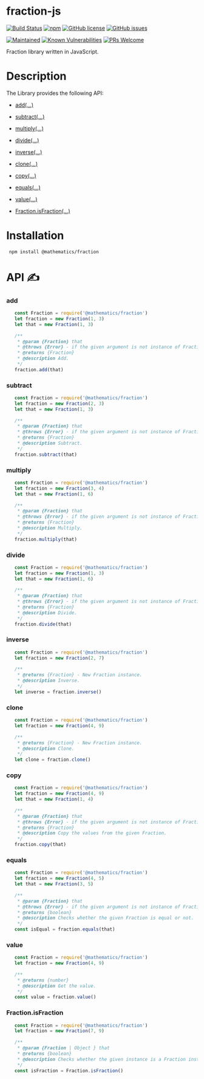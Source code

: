 # fraction-js
[![Build Status](https://travis-ci.org/AlbertHambardzumyan/fraction-js.svg?branch=master)](https://travis-ci.org/AlbertHambardzumyan/fraction-js)
[![npm](https://img.shields.io/npm/v/@mathematics/fraction.svg)](https://www.npmjs.com/package/@mathematics/fraction) 
[![GitHub license](https://img.shields.io/badge/license-MIT-blue.svg)](https://raw.githubusercontent.com/AlbertHambardzumyan/fraction-js/master/LICENSE)
[![GitHub issues](https://img.shields.io/github/issues/AlbertHambardzumyan/fraction-js.svg)](https://github.com/AlbertHambardzumyan/fraction-js/issues)


[![Maintained](https://img.shields.io/badge/maintained-%E2%9C%94-brightgreen.svg)](https://github.com/AlbertHambardzumyan/fraction-js)
[![Known Vulnerabilities](https://snyk.io/test/github/AlbertHambardzumyan/fraction-js/badge.svg)](https://snyk.io/test/github/AlbertHambardzumyan/fraction-js)
[![PRs Welcome](https://img.shields.io/badge/PRs-welcome-brightgreen.svg?style=flat-square)](http://makeapullrequest.com)


Fraction library written in JavaScript.

# Description
The Library provides the following API:
  
  * [add(...)](#add)
  * [subtract(...)](#subtract)
  * [multiply(...)](#multiply)
  * [divide(...)](#divide)
  * [inverse(...)](#inverse)
  * [clone(...)](#clone)
  * [copy(...)](#copy)
  * [equals(...)](#equals)
  * [value(...)](#value)
  
  * [Fraction.isFraction(...)](#value)
    
# Installation 
```bash
 npm install @mathematics/fraction
```

# API ✍

### add
```` javascript
   const Fraction = require('@mathematics/fraction')
   let fraction = new Fraction(1, 3)
   let that = new Fraction(1, 3)
  
   /**
    * @param {Fraction} that
    * @throws {Error} - if the given argument is not instance of Fraction.
    * @returns {Fraction}
    * @description Add.
    */
   fraction.add(that)
````

### subtract
```` javascript
   const Fraction = require('@mathematics/fraction')
   let fraction = new Fraction(2, 3)
   let that = new Fraction(1, 3)
  
   /**
    * @param {Fraction} that
    * @throws {Error} - if the given argument is not instance of Fraction.
    * @returns {Fraction}
    * @description Subtract.
    */
   fraction.subtract(that)
````

### multiply
```` javascript
   const Fraction = require('@mathematics/fraction')
   let fraction = new Fraction(3, 4)
   let that = new Fraction(1, 6)
  
   /**
    * @param {Fraction} that
    * @throws {Error} - if the given argument is not instance of Fraction.
    * @returns {Fraction}
    * @description Multiply.
    */
   fraction.multiply(that)
````

### divide
```` javascript
   const Fraction = require('@mathematics/fraction')
   let fraction = new Fraction(1, 3)
   let that = new Fraction(1, 6)
  
   /**
    * @param {Fraction} that
    * @throws {Error} - if the given argument is not instance of Fraction.
    * @returns {Fraction}
    * @description Divide.
    */
   fraction.divide(that)
````

### inverse
```` javascript
   const Fraction = require('@mathematics/fraction')
   let fraction = new Fraction(2, 7)
  
   /**
    * @returns {Fraction} - New Fraction instance.
    * @description Inverse.
    */
   let inverse = fraction.inverse()
````

### clone
```` javascript
   const Fraction = require('@mathematics/fraction')
   let fraction = new Fraction(4, 9)
  
   /**
    * @returns {Fraction} - New Fraction instance.
    * @description Clone.
    */
   let clone = fraction.clone()
````

### copy
```` javascript
   const Fraction = require('@mathematics/fraction')
   let fraction = new Fraction(4, 9)
   let that = new Fraction(1, 4)
  
   /**
    * @param {Fraction} that
    * @throws {Error} - if the given argument is not instance of Fraction.
    * @returns {Fraction}
    * @description Copy the values from the given Fraction.
    */
   fraction.copy(that)
````

### equals
```` javascript
   const Fraction = require('@mathematics/fraction')
   let fraction = new Fraction(4, 5)
   let that = new Fraction(3, 5)
  
   /**
    * @param {Fraction} that
    * @throws {Error} - if the given argument is not instance of Fraction.
    * @returns {boolean}
    * @description Checks whether the given Fraction is equal or not.
    */
   const isEqual = fraction.equals(that)
````

### value
```` javascript
   const Fraction = require('@mathematics/fraction')
   let fraction = new Fraction(4, 9)
  
   /**
    * @returns {number}
    * @description Get the value.
    */
   const value = fraction.value()
````

### Fraction.isFraction
```` javascript
   const Fraction = require('@mathematics/fraction')
   let fraction = new Fraction(7, 9)
  
   /**
    * @param {Fraction | Object } that
    * @returns {boolean}
    * @description Checks whether the given instance is a Fraction instance.
    */
   const isFraction = Fraction.isFraction()
````
